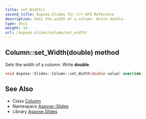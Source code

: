 ```yaml
---
title: set_Width()
second_title: Aspose.Slides for C++ API Reference
description: Sets the width of a column. Write double.
type: docs
weight: 14
url: /aspose.slides/column/set_width/
---
```

## Column::set_Width(double) method


Sets the width of a column. Write **double**.

```cpp
void Aspose::Slides::Column::set_Width(double value) override
```

## See Also

* Class [Column](../)
* Namespace [Aspose::Slides](../../)
* Library [Aspose.Slides](../../../)